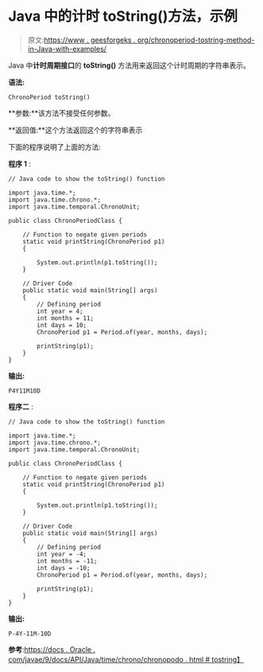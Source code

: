 # Java 中的计时 toString()方法，示例

> 原文:[https://www . geesforgeks . org/chronoperiod-tostring-method-in-Java-with-examples/](https://www.geeksforgeeks.org/chronoperiod-tostring-method-in-java-with-examples/)

Java 中**计时周期接口**的 **toString()** 方法用来返回这个计时周期的字符串表示。

**语法:**

```
ChronoPeriod toString()
```

**参数:**该方法不接受任何参数。

**返回值:**这个方法返回这个的字符串表示

下面的程序说明了上面的方法:

**程序 1** :

```
// Java code to show the toString() function

import java.time.*;
import java.time.chrono.*;
import java.time.temporal.ChronoUnit;

public class ChronoPeriodClass {

    // Function to negate given periods
    static void printString(ChronoPeriod p1)
    {

        System.out.println(p1.toString());
    }

    // Driver Code
    public static void main(String[] args)
    {
        // Defining period
        int year = 4;
        int months = 11;
        int days = 10;
        ChronoPeriod p1 = Period.of(year, months, days);

        printString(p1);
    }
}
```

**输出:**

```
P4Y11M10D

```

**程序二** :

```
// Java code to show the toString() function

import java.time.*;
import java.time.chrono.*;
import java.time.temporal.ChronoUnit;

public class ChronoPeriodClass {

    // Function to negate given periods
    static void printString(ChronoPeriod p1)
    {

        System.out.println(p1.toString());
    }

    // Driver Code
    public static void main(String[] args)
    {
        // Defining period
        int year = -4;
        int months = -11;
        int days = -10;
        ChronoPeriod p1 = Period.of(year, months, days);

        printString(p1);
    }
}
```

**输出:**

```
P-4Y-11M-10D

```

**参考**:[https://docs . Oracle . com/javae/9/docs/API/Java/time/chrono/chronopodo . html # tostring】](https://docs.oracle.com/javase/9/docs/api/java/time/chrono/ChronoPeriod.html#toString--)